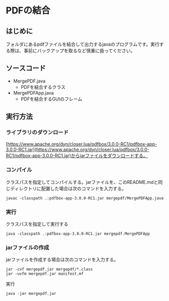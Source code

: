 # PDFの結合

## はじめに
フォルダにあるpdfファイルを結合して出力するjavaのプログラムです。実行する際は、事前にバックアップを取るなど慎重に扱ってください。

## ソースコード
- MergePDF.java
  - PDFを結合するクラス
- MergePDFApp.java
  - PDFを結合するGUIのフレーム

## 実行方法
### ライブラリのダウンロード
[https://www.apache.org/dyn/closer.lua/pdfbox/3.0.0-RC1/pdfbox-app-3.0.0-RC1.jar](https://www.apache.org/dyn/closer.lua/pdfbox/3.0.0-RC1/pdfbox-app-3.0.0-RC1.jar)からjarファイルをダウンロードする。
### コンパイル
クラスパスを指定してコンパイルする。jarファイルを、このREADME.mdと同じディレクトリに配置した場合は次のコマンドを入力する。
```
javac -classpath .:pdfbox-app-3.0.0-RC1.jar mergepdf/MergePDFApp.java
```
### 実行
クラスパスを指定して実行する
```
java -classpath .:pdfbox-app-3.0.0-RC1.jar mergepdf.MergePDFApp
```

### jarファイルの作成
jarファイルを作成する場合は次のコマンドを入力する。
```
jar -cvf mergepdf.jar mergepdf/*.class
jar -uvfm mergepdf.jar manifest.mf
```
実行
```
java -jar mergepdf.jar
```
